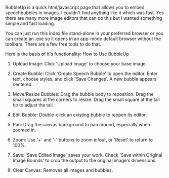 BubbleUp is a quick html/javascript page that allows you to embed speechbubbles in images. I couldn't find anything like it which was fast. Yes there are many more image editors that can do this but I wanted something simple and fast loading.

You can just run this index file stand-alone in your preferred browser or you can create an .exe so it opens in an app-mode default browser without the toolbars. There are a few free tools to do that.

Here is the basis of it's functionality:
How to Use BubbleUp
1. Upload Image: Click 'Upload Image' to choose your base image.

2. Create Bubble: Click 'Create Speech Bubble' to open the editor. Enter text, choose styles, and click 'Save Changes'. A new bubble appears centered.

3. Move/Resize Bubbles: Drag the bubble body to reposition. Drag the small squares at the corners to resize. Drag the small square at the tail tip to adjust the tail.

4. Edit Bubble: Double-click an existing bubble to reopen its editor.

5. Pan: Drag the canvas background to pan around, especially when zoomed in.

6. Zoom: Use '+' and '-' buttons to zoom in/out, or 'Reset' to return to 100%.

7. Save: 'Save Edited Image' saves your work. Check 'Save within Original Image Bounds' to crop the output to the original image's dimensions.

8. Clear Canvas: Removes all images and bubbles.

